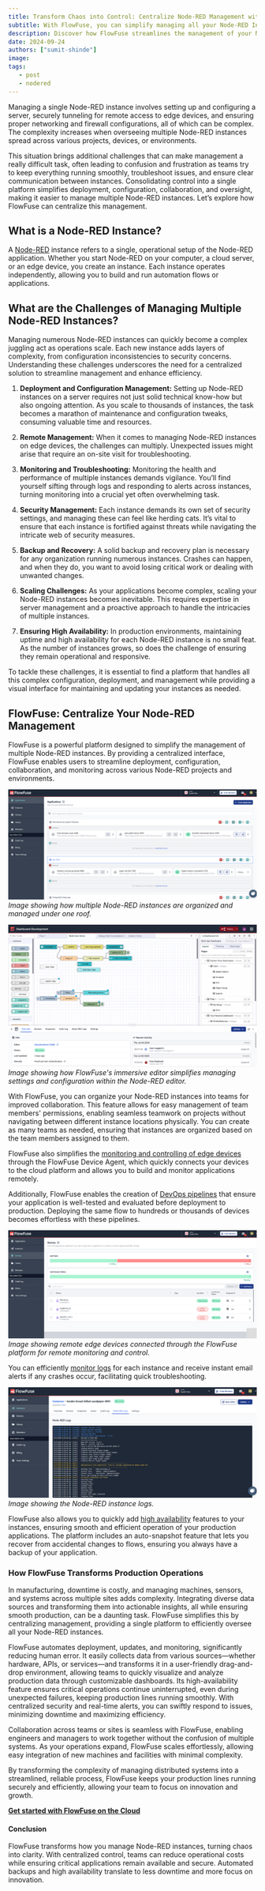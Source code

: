 ```yaml
---
title: Transform Chaos into Control: Centralize Node-RED Management with FlowFuse
subtitle: With FlowFuse, you can simplify managing all your Node-RED Instances
description: Discover how FlowFuse streamlines the management of your Node-RED instances from a single platform, transforming chaos into control for efficient operations and enhanced collaboration.
date: 2024-09-24
authors: ["sumit-shinde"]
image: 
tags:
   - post
   - nodered
---
```


Managing a single Node-RED instance involves setting up and configuring a server, securely tunneling for remote access to edge devices, and ensuring proper networking and firewall configurations, all of which can be complex. The complexity increases when overseeing multiple Node-RED instances spread across various projects, devices, or environments.
<!--more-->
This situation brings additional challenges that can make management a really difficult task, often leading to confusion and frustration as teams try to keep everything running smoothly, troubleshoot issues, and ensure clear communication between instances. Consolidating control into a single platform simplifies deployment, configuration, collaboration, and oversight, making it easier to manage multiple Node-RED instances. Let’s explore how FlowFuse can centralize this management.

## What is a Node-RED Instance?

A [Node-RED](/node-red/) instance refers to a single, operational setup of the Node-RED application. Whether you start Node-RED on your computer, a cloud server, or an edge device, you create an instance. Each instance operates independently, allowing you to build and run automation flows or applications.

## What are the Challenges of Managing Multiple Node-RED Instances?

Managing numerous Node-RED instances can quickly become a complex juggling act as operations scale. Each new instance adds layers of complexity, from configuration inconsistencies to security concerns. Understanding these challenges underscores the need for a centralized solution to streamline management and enhance efficiency.

1. **Deployment and Configuration Management:** Setting up Node-RED instances on a server requires not just solid technical know-how but also ongoing attention. As you scale to thousands of instances, the task becomes a marathon of maintenance and configuration tweaks, consuming valuable time and resources.

2. **Remote Management:** When it comes to managing Node-RED instances on edge devices, the challenges can multiply. Unexpected issues might arise that require an on-site visit for troubleshooting.

3. **Monitoring and Troubleshooting:** Monitoring the health and performance of multiple instances demands vigilance. You’ll find yourself sifting through logs and responding to alerts across instances, turning monitoring into a crucial yet often overwhelming task.

4. **Security Management:** Each instance demands its own set of security settings, and managing these can feel like herding cats. It’s vital to ensure that each instance is fortified against threats while navigating the intricate web of security measures.

5. **Backup and Recovery:** A solid backup and recovery plan is necessary for any organization running numerous instances. Crashes can happen, and when they do, you want to avoid losing critical work or dealing with unwanted changes.

6. **Scaling Challenges:** As your applications become complex, scaling your Node-RED instances becomes inevitable. This requires expertise in server management and a proactive approach to handle the intricacies of multiple instances.

7. **Ensuring High Availability:** In production environments, maintaining uptime and high availability for each Node-RED instance is no small feat. As the number of instances grows, so does the challenge of ensuring they remain operational and responsive.

To tackle these challenges, it is essential to find a platform that handles all this complex configuration, deployment, and management while providing a visual interface for maintaining and updating your instances as needed.

## FlowFuse: Centralize Your Node-RED Management

FlowFuse is a powerful platform designed to simplify the management of multiple Node-RED instances. By providing a centralized interface, FlowFuse enables users to streamline deployment, configuration, collaboration, and monitoring across various Node-RED projects and environments.

![Centralized Node-RED Management](./images/instances.png)  
*Image showing how multiple Node-RED instances are organized and managed under one roof.*

![Immersive Editor](./images/imersive-editor.png)  
*Image showing how FlowFuse's immersive editor simplifies managing settings and configuration within the Node-RED editor.*

With FlowFuse, you can organize your Node-RED instances into teams for improved collaboration. This feature allows for easy management of team members' permissions, enabling seamless teamwork on projects without navigating between different instance locations physically. You can create as many teams as needed, ensuring that instances are organized based on the team members assigned to them.

FlowFuse also simplifies the [monitoring and controlling of edge devices](/solutions/device-management/) through the FlowFuse Device Agent, which quickly connects your devices to the cloud platform and allows you to build and monitor applications remotely.

Additionally, FlowFuse enables the creation of [DevOps pipelines](/blog/2024/10/how-to-build-automate-devops-pipelines-node-red-deployments/) that ensure your application is well-tested and evaluated before deployment to production. Deploying the same flow to hundreds or thousands of devices becomes effortless with these pipelines.

![Device Management](./images/devices.png)  
*Image showing remote edge devices connected through the FlowFuse platform for remote monitoring and control.*

You can efficiently [monitor logs](/docs/user/logs/#logs) for each instance and receive instant email alerts if any crashes occur, facilitating quick troubleshooting.

![Logs](./images/log.png)  
*Image showing the Node-RED instance logs.*

FlowFuse also allows you to quickly add [high availability](/docs/user/high-availability/) features to your instances, ensuring smooth and efficient operation of your production applications. The platform includes an auto-snapshot feature that lets you recover from accidental changes to flows, ensuring you always have a backup of your application.

### How FlowFuse Transforms Production Operations

In manufacturing, downtime is costly, and managing machines, sensors, and systems across multiple sites adds complexity. Integrating diverse data sources and transforming them into actionable insights, all while ensuring smooth production, can be a daunting task. FlowFuse simplifies this by centralizing management, providing a single platform to efficiently oversee all your Node-RED instances.

FlowFuse automates deployment, updates, and monitoring, significantly reducing human error. It easily collects data from various sources—whether hardware, APIs, or services—and transforms it in a user-friendly drag-and-drop environment, allowing teams to quickly visualize and analyze production data through customizable dashboards. Its high-availability feature ensures critical operations continue uninterrupted, even during unexpected failures, keeping production lines running smoothly. With centralized security and real-time alerts, you can swiftly respond to issues, minimizing downtime and maximizing efficiency.

Collaboration across teams or sites is seamless with FlowFuse, enabling engineers and managers to work together without the confusion of multiple systems. As your operations expand, FlowFuse scales effortlessly, allowing easy integration of new machines and facilities with minimal complexity.

By transforming the complexity of managing distributed systems into a streamlined, reliable process, FlowFuse keeps your production lines running securely and efficiently, allowing your team to focus on innovation and growth.

[**Get started with FlowFuse on the Cloud**](https://app.flowfuse.com/account/create/)

#### Conclusion

FlowFuse transforms how you manage Node-RED instances, turning chaos into clarity. With centralized control, teams can reduce operational costs while ensuring critical applications remain available and secure. Automated backups and high availability translate to less downtime and more focus on innovation. 
